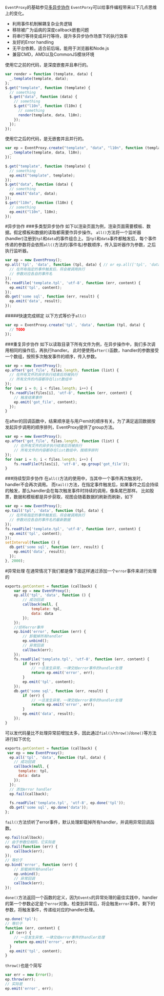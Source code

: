 `EventProxy`的基础参见<a href='./event_proxy_base.md?_k=j2nxv3'>多异步协作</a>
`EventPorxy`可以给事件编程带来以下几点思维上的变化。

* 利用事件机制解耦复杂业务逻辑
* 移除被广为诟病的深度callback嵌套问题
* 将串行等待变成并行等待，提升多异步协作场景下的执行效率
* 友好的Error handling
* 无平台依赖，适合前后端，能用于浏览器和Node.js
* 兼容CMD，AMD以及CommonJS模块环境

使用它之前的代码，是深度嵌套并且串行的。
```javascript
var render = function (template, data) {
  _.template(template, data);
};
$.get("template", function (template) {
  // something 
  $.get("data", function (data) {
    // something 
    $.get("l10n", function (l10n) {
      // something 
      render(template, data, l10n);
    });
  });
});
```

使用它之后的代码，是无嵌套并且并行的。
```javascript
var ep = EventProxy.create("template", "data", "l10n", function (template, data, l10n) {
  _.template(template, data, l10n);
});
 
$.get("template", function (template) {
  // something 
  ep.emit("template", template);
});
$.get("data", function (data) {
  // something 
  ep.emit("data", data);
});
$.get("l10n", function (l10n) {
  // something 
  ep.emit("l10n", l10n);
});
```

#异步协作
###多类型异步协作
如下以渲染页面为例，渲染页面需要模板、数据。假定模板和数据的读取都需要作异步操作。
`all()`方法将一个监听器(handler)注册到`tpl`和`data`的事件组合上。当`tpl`和`data`事件都触发后，每个事件传递的参数将会依照`all()`方法的(事件名)参数顺序，传入监听器作为参数，之后执行监听器。
```javascript
var ep = new EventProxy();
ep.all('tpl', 'data', function (tpl, data) { // or ep.all(['tpl', 'data'], function (tpl, data) {}) 
  // 在所有指定的事件触发后，将会被调用执行 
  // 参数对应各自的事件名 
});
fs.readFile('template.tpl', 'utf-8', function (err, content) {
  ep.emit('tpl', content);
});
db.get('some sql', function (err, result) {
  ep.emit('data', result);
});
```
#####快速完成绑定
以下方式等价于`all()`
```javascript
var ep = EventProxy.create('tpl', 'data', function (tpl, data) {
  // TODO 
});
```

###重复异步协作
如下以读取目录下所有文件为例，在异步操作中，我们多次调用相同的操作后，再执行handler。
此时便使用`after()`函数，handler的参数接受一个数组，按照多次触发事件的顺序，传入参数。
```javascript
var ep = new EventProxy();
ep.after('got_file', files.length, function (list) {
  // 在所有文件的异步执行结束后将被执行 
  // 所有文件的内容都存在list数组中 
});
for (var i = 0; i < files.length; i++) {
  fs.readFile(files[i], 'utf-8', function (err, content) {
    // 触发结果事件 
    ep.emit('got_file', content);
  });
}
```
在after的回调函数中，结果顺序是与用户emit的顺序有关。为了满足返回数据按发起异步调用的顺序排列，EventProxy提供了group方法。
```javascript
var ep = new EventProxy();
ep.after('got_file', files.length, function (list) {
    // 在所有文件的异步执行结束后将被执行 
    // 所有文件的内容都存在list数组中，按顺序排列 
});
for (var i = 0; i < files.length; i++) {
    fs.readFile(files[i], 'utf-8', ep.group('got_file'));
}
```


###持续型异步协作
在`all()`方法的使用中，当其中一个事件再次触发时，handler不会再次调用。
而`tail()`方法，在指定事件触发后，如果事件之后会持续的触发，那么handler会在每次触发事件时持续的调用，像条尾巴那样。
比如股票，数据和模板都是异步获取，视图会随着数据的刷新而刷新，如下
```javascript
var ep = new EventProxy();
ep.tail('tpl', 'data', function (tpl, data) {
  // 在所有指定的事件触发后，将会被调用执行 
  // 参数对应各自的事件名的最新数据 
});
fs.readFile('template.tpl', 'utf-8', function (err, content) {
  ep.emit('tpl', content);
});
setInterval(function () {
  db.get('some sql', function (err, result) {
    ep.emit('data', result);
  });
}, 2000);
```

#异常处理
在通常情况下我们都是像下面这样通过添加一个`error`事件来进行处理的

```javascript
exports.getContent = function (callback) {
    var ep = new EventProxy();
    ep.all('tpl', 'data', function () {
        // 成功回调 
        callback(null, {
            template: tpl,
            data: data
        });
    });
    //侦听error事件
    ep.bind('error', function (err) {
        // 卸载掉所有handler 
        ep.unbind();
        // 异常回调 
        callback(err);
    });
    fs.readFile('template.tpl', 'utf-8', function (err, content) {
        if (err) {
            // 一旦发生异常，一律交给error事件的handler处理 
            return ep.emit('error', err);
        }
        ep.emit('tpl', content);
    });
    db.get('some sql', function (err, result) {
        if (err) {
            // 一旦发生异常，一律交给error事件的handler处理 
            return ep.emit('error', err);
        }
        ep.emit('data', result);
    });
}
```
可以发代码量比不处理异常前增加太多，因此通过`fial()`/`throw()`/`done()`等方法进行如下优化
```javascript
exports.getContent = function (callback) {
 var ep = new EventProxy();
  ep.all('tpl', 'data', function (tpl, data) {
    // 成功回调 
    callback(null, {
      template: tpl,
      data: data
    });
  });
  // 添加error handler 
  ep.fail(callback);
 
  fs.readFile('template.tpl', 'utf-8', ep.done('tpl'));
  db.get('some sql', ep.done('data'));
};
```
`fail()`方法侦听了error事件，默认处理卸载掉所有handler，并调用异常回调函数。
```javascript
ep.fail(callback);
// 由于参数位相同，它实际是 
ep.fail(function (err) {
    callback(err);
});
// 等价于 
ep.bind('error', function (err) {
    // 卸载掉所有handler 
    ep.unbind();
    // 异常回调 
    callback(err);
});
```
`done()`方法返回一个函数的定义，因为`Events`的异常处理的最佳实践中，handler的第一个参数必定是个`error`对象。检查到异常后，将会触发`error`事件。剩下的参数，将触发事件，传递给对应的handler处理。
```javascript
ep.done('tpl');
// 等价于 
function (err, content) {
  if (err) {
    // 一旦发生异常，一律交给error事件的handler处理 
    return ep.emit('error', err);
  }
  ep.emit('tpl', content);
}
```
`throw()`也是个简写
```javascript
var err = new Error();
ep.throw(err);
// 实际是 
ep.emit('error', err);
```



